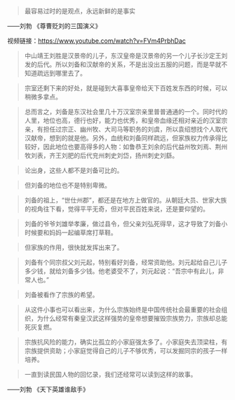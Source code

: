> 最容易过时的是观点，永远新鲜的是事实

——刘勃 《尊曹贬刘的三国演义》

视频链接：https://www.youtube.com/watch?v=FVm4PrbhDac





> 中山靖王刘胜是汉景帝的儿子，东汉皇帝是汉景帝的另一个儿子长沙定王刘发的后代。所以刘备和汉献帝的关系，不是出没出五服的问题，而是早就不知道疏远到哪里去了。

> 宗室还剩下来的好处，就是碰到大喜事皇帝给天下百姓发东西的时候，可以稍微多拿点。

> 总而言之，刘备是东汉社会里几十万汉室宗亲里普普通通的一个。同时代的人里，地位也高，德行也好，能力也优秀，和皇帝血缘还相对亲近的汉室宗亲，有担任过宗正、幽州牧、大司马等职务的刘虞，所以袁绍想找个人取代汉献帝，想到的就是他。另外，血统和刘备同样疏远，但家族权力传承得比较好，因此地位也要高得多的人物：如鲁恭王刘余的后代益州牧刘焉、荆州牧刘表，齐王刘肥的后代兖州刺史刘岱，扬州刺史刘繇。

> 论出身，这些人都不是刘备可比的。

> 但刘备的地位也不是特别卑微。

> 刘备的祖上，“世仕州郡”，都还是在地方上做官的。从朝廷大员、世家大族的视角往下看，觉得平平无奇，但对平民百姓来说，还是要仰望的。

> 刘备的爷爷刘雄举孝廉，做过县令，但父亲刘弘死得早，这才导致了刘备小时候要和妈妈一起编草席打草鞋。

> 但家族的作用，很快就发挥出来了。

> 刘备有个同宗叔父刘元起，特别看好刘备，经常资助他。刘元起给自己儿子多少钱，就给刘备多少钱。他老婆受不了，刘元起说：“吾宗中有此儿，非常人也。”

> 刘备被看作了宗族的希望。

> 从这件小事也可以看出来，为什么宗族始终是中国传统社会最重要的社会组织，为什么经常有秦皇汉武这样强势的皇帝想要摧毁宗族势力，宗族却总能死灰复燃。

> 宗族抗风险的能力，确实比孤立的小家庭强太多了。小家庭失去顶梁柱，有宗族提供资助；小家庭觉得自己的儿子不够优秀，可以发掘同宗的孩子一样培养。

> 一直到读民国人物的回忆录，我们还经常可以读到这样的故事。

——刘勃 《天下英雄谁敌手》

